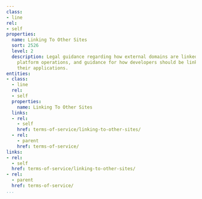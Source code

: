 ```yaml
---
class:
- line
rel:
- self
properties:
  name: Linking To Other Sites
  sort: 2526
  level: 2
  description: Legal guidance regarding how external domains are linked as part of
    platform operations, and guidance for how developers should be linking within
    their applications.
entities:
- class:
  - line
  rel:
  - self
  properties:
    name: Linking To Other Sites
  links:
  - rel:
    - self
    href: terms-of-service/linking-to-other-sites/
  - rel:
    - parent
    href: terms-of-service/
links:
- rel:
  - self
  href: terms-of-service/linking-to-other-sites/
- rel:
  - parent
  href: terms-of-service/
...
```

